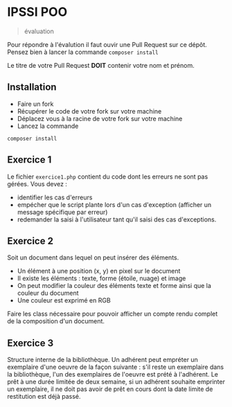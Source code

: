 # IPSSI POO
> évaluation


Pour répondre à l'évalution il faut ouvir une Pull Request sur ce dépôt.
Pensez bien à lancer la commande `composer install`

Le titre de votre Pull Request __DOIT__ contenir votre nom et prénom.

## Installation
- Faire un fork
- Récupérer le code de votre fork sur votre machine
- Déplacez vous à la racine de votre fork sur votre machine
- Lancez la commande
```
composer install
```

## Exercice 1
Le fichier `exercice1.php` contient du code dont les erreurs ne sont pas gérées.
Vous devez :
- identifier les cas d'erreurs
- empécher que le script plante lors d'un cas d'exception (afficher un message spécifique par erreur)
- redemander la saisi à l'utilisateur tant qu'il saisi des cas d'exceptions.

## Exercice 2
Soit un document dans lequel on peut insérer des éléments.

- Un élément à une position (x, y) en pixel sur le document
- Il existe les éléments : texte, forme (étoile, nuage) et image
- On peut modifier la couleur des éléments texte et forme ainsi que la couleur du document
- Une couleur est exprimé en RGB

Faire les class nécessaire pour pouvoir afficher un compte rendu complet de la composition d'un document.

## Exercice 3
Structure interne de la bibliothèque.
Un adhérent peut empréter un exemplaire d'une oeuvre de la façon suivante :
s'il reste un exemplaire dans la bibliothèque, l'un des exemplaires de l'oeuvre est prété à l'adhérent. 
Le prêt à une durée limitée de deux semaine, si un adhérent souhaite emprinter un exemplaire, il ne doit pas avoir de prêt en cours dont la date limite de restitution est déjà passé.
